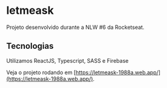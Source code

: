 # letmeask

Projeto desenvolvido durante a NLW #6 da Rocketseat.

## Tecnologias

Utilizamos ReactJS, Typescript, SASS e Firebase

Veja o projeto rodando em [https://letmeask-1988a.web.app/](https://letmeask-1988a.web.app/).